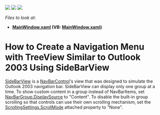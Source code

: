 <!-- default badges list -->
![](https://img.shields.io/endpoint?url=https://codecentral.devexpress.com/api/v1/VersionRange/128654771/22.2.2%2B)
[![](https://img.shields.io/badge/Open_in_DevExpress_Support_Center-FF7200?style=flat-square&logo=DevExpress&logoColor=white)](https://supportcenter.devexpress.com/ticket/details/T329661)
[![](https://img.shields.io/badge/📖_How_to_use_DevExpress_Examples-e9f6fc?style=flat-square)](https://docs.devexpress.com/GeneralInformation/403183)
<!-- default badges end -->
<!-- default file list -->
*Files to look at*:

* **[MainWindow.xaml](./CS/NavBarExample/MainWindow.xaml) (VB: [MainWindow.xaml](./VB/NavBarExample/MainWindow.xaml))**
<!-- default file list end -->
# How to Create a Navigation Menu with TreeView Similar to Outlook 2003 Using SideBarView


<a href="https://documentation.devexpress.com/#WPF/clsDevExpressXpfNavBarSideBarViewtopic">SideBarView</a> is a <a href="https://documentation.devexpress.com/#WPF/clsDevExpressXpfNavBarNavBarControltopic">NavBarControl</a>'s view that was designed to simulate the Outlook 2003 navigation bar. SideBarView can display only one group at a time. To show custom content in a group instead of NavBarItems, set <a href="https://documentation.devexpress.com/#WPF/DevExpressXpfNavBarNavBarGroup_DisplaySourcetopic">NavBarGroup.DisplaySource</a> to "Content". To disable the built-in group scrolling so that controls can use their own scrolling mechanism, set the <a href="https://documentation.devexpress.com/#WPF/DevExpressXpfNavBarScrollingSettings_ScrollModetopic">ScrollingSettings.ScrollMode</a> attached property to "None".

<br/>



